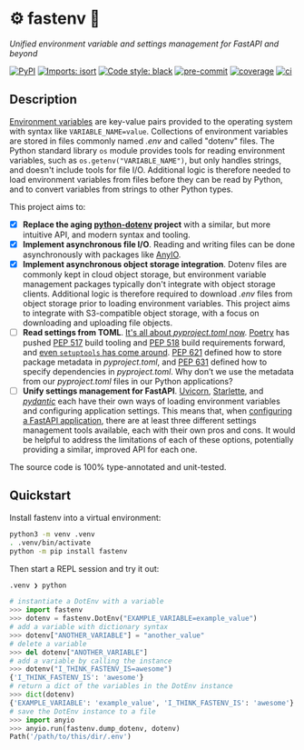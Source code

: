 # ⚙️ fastenv 🚀

_Unified environment variable and settings management for FastAPI and beyond_

[![PyPI](https://img.shields.io/pypi/v/fastenv?color=success)](https://pypi.org/project/fastenv/)
[![Imports: isort](https://img.shields.io/badge/%20imports-isort-%231674b1?style=flat&labelColor=ef8336)](https://pycqa.github.io/isort/)
[![Code style: black](https://img.shields.io/badge/code%20style-black-000000.svg)](https://black.readthedocs.io/en/stable/)
[![pre-commit](https://img.shields.io/badge/pre--commit-enabled-brightgreen?logo=pre-commit&logoColor=white)](https://github.com/pre-commit/pre-commit)
[![coverage](https://img.shields.io/badge/coverage-100%25-brightgreen?logo=pytest&logoColor=white)](https://coverage.readthedocs.io/en/latest/)
[![ci](https://github.com/br3ndonland/fastenv/workflows/ci/badge.svg)](https://github.com/br3ndonland/fastenv/actions/workflows/ci.yml)

## Description

[Environment variables](https://en.wikipedia.org/wiki/Environment_variable) are key-value pairs provided to the operating system with syntax like `VARIABLE_NAME=value`. Collections of environment variables are stored in files commonly named _.env_ and called "dotenv" files. The Python standard library `os` module provides tools for reading environment variables, such as `os.getenv("VARIABLE_NAME")`, but only handles strings, and doesn't include tools for file I/O. Additional logic is therefore needed to load environment variables from files before they can be read by Python, and to convert variables from strings to other Python types.

This project aims to:

-   [x] **Replace the aging [python-dotenv](https://github.com/theskumar/python-dotenv) project** with a similar, but more intuitive API, and modern syntax and tooling.
-   [x] **Implement asynchronous file I/O**. Reading and writing files can be done asynchronously with packages like [AnyIO](https://github.com/agronholm/anyio).
-   [x] **Implement asynchronous object storage integration**. Dotenv files are commonly kept in cloud object storage, but environment variable management packages typically don't integrate with object storage clients. Additional logic is therefore required to download _.env_ files from object storage prior to loading environment variables. This project aims to integrate with S3-compatible object storage, with a focus on downloading and uploading file objects.
-   [ ] **Read settings from TOML**. [It's all about _pyproject.toml_ now](https://snarky.ca/what-the-heck-is-pyproject-toml/). [Poetry](https://python-poetry.org/) has pushed [PEP 517](https://www.python.org/dev/peps/pep-0517/) build tooling and [PEP 518](https://www.python.org/dev/peps/pep-0518/) build requirements forward, and [even `setuptools` has come around](https://setuptools.readthedocs.io/en/latest/build_meta.html). [PEP 621](https://www.python.org/dev/peps/pep-0621/) defined how to store package metadata in _pyproject.toml_, and [PEP 631](https://www.python.org/dev/peps/pep-0631/) defined how to specify dependencies in _pyproject.toml_. Why don’t we use the metadata from our _pyproject.toml_ files in our Python applications?
-   [ ] **Unify settings management for FastAPI**. [Uvicorn](https://www.uvicorn.org/), [Starlette](https://www.starlette.io/config/), and _[pydantic](https://pydantic-docs.helpmanual.io/usage/settings/)_ each have their own ways of loading environment variables and configuring application settings. This means that, when [configuring a FastAPI application](https://fastapi.tiangolo.com/advanced/settings/), there are at least three different settings management tools available, each with their own pros and cons. It would be helpful to address the limitations of each of these options, potentially providing a similar, improved API for each one.

The source code is 100% type-annotated and unit-tested.

## Quickstart

Install fastenv into a virtual environment:

```sh
python3 -m venv .venv
. .venv/bin/activate
python -m pip install fastenv
```

Then start a REPL session and try it out:

```py
.venv ❯ python

# instantiate a DotEnv with a variable
>>> import fastenv
>>> dotenv = fastenv.DotEnv("EXAMPLE_VARIABLE=example_value")
# add a variable with dictionary syntax
>>> dotenv["ANOTHER_VARIABLE"] = "another_value"
# delete a variable
>>> del dotenv["ANOTHER_VARIABLE"]
# add a variable by calling the instance
>>> dotenv("I_THINK_FASTENV_IS=awesome")
{'I_THINK_FASTENV_IS': 'awesome'}
# return a dict of the variables in the DotEnv instance
>>> dict(dotenv)
{'EXAMPLE_VARIABLE': 'example_value', 'I_THINK_FASTENV_IS': 'awesome'}
# save the DotEnv instance to a file
>>> import anyio
>>> anyio.run(fastenv.dump_dotenv, dotenv)
Path('/path/to/this/dir/.env')
```
